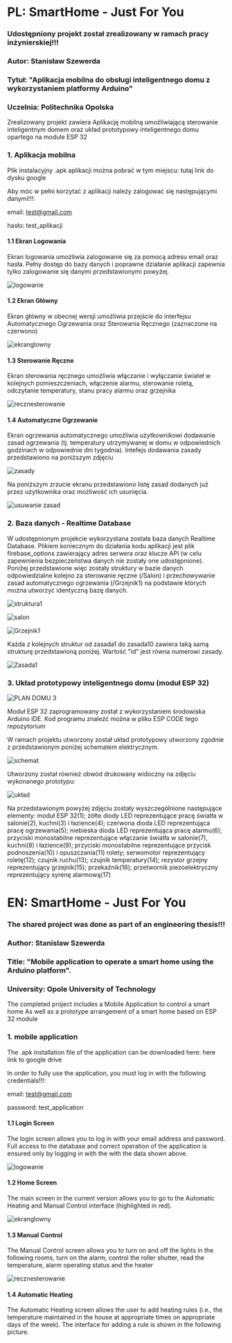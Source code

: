 # PL: SmartHome - Just For You

### Udostępniony projekt został zrealizowany w ramach pracy inżynierskiej!!! 
### Autor: Stanisław Szewerda
### Tytuł: "Aplikacja mobilna do obsługi inteligentnego domu z wykorzystaniem platformy Arduino"
### Uczelnia: Politechnika Opolska

Zrealizowany projekt zawiera Aplikację mobilną umożliwiającą sterowanie inteligentnym domem 
oraz układ prototypowy inteligentnego domu opartego na module ESP 32

### 1. Aplikacja mobilna

Plik instalacyjny .apk aplikacji można pobrać w tym miejscu: tutaj link do dysku google

Aby móc w pełni korzytać z aplikacji należy zalogować się następującymi danymi!!!:

email: test@gmail.com 

hasło: test_aplikacji

#### 1.1 Ekran Logowania
Ekran logowania umożliwia zalogowanie się za pomocą adresu email oraz hasła. 
Pełny dostęp do bazy danych i poprawne działanie aplikacji zapewnia tylko zalogowanie się 
danymi przedstawionymi powyżej.

![logowanie](https://github.com/stanislawszewerda/SmartHome---Just-For-You/assets/111526111/7a28fe77-9eaf-41c2-9211-8c31973a8945)

#### 1.2 Ekran Główny
Ekran główny w obecnej wersji umożliwia przejście do interfejsu Automatycznego Ogrzewania oraz Sterowania Ręcznego (zaznaczone na czerwono)

![ekranglowny](https://github.com/stanislawszewerda/SmartHome---Just-For-You/assets/111526111/870468eb-b494-4118-8a0a-d01fa9040f43)

#### 1.3 Sterowanie Ręczne
Ekran sterowania ręcznego umożliwia włączanie i wyłączanie świateł w kolejnych pomieszczeniach, włączenie alarmu, sterowanie roletą, odczytanie temperatury, stanu pracy alarmu oraz grzejnika

![recznesterowanie](https://github.com/stanislawszewerda/SmartHome---Just-For-You/assets/111526111/608ba090-f017-4663-8d9d-73a8bb542208)

#### 1.4 Automatyczne Ogrzewanie
Ekran ogrzewania automatycznego umożliwia użytkownikowi dodawanie zasad ogrzewania (tj. temperatury utrzymywanej w domu w odpowiednich godzinach w odpowiednie dni tygodnia). Intefejs dodawania zasady przedstawiono na poniższym zdjęciu

![zasady](https://github.com/stanislawszewerda/SmartHome---Just-For-You/assets/111526111/1b1c4076-c213-4032-b7f9-3ecc0116c954)

Na poniższym zrzucie ekranu przedstawiono listę zasad dodanych już przez użytkownika oraz możliwość ich usunięcia.

![usuwanie zasad](https://github.com/stanislawszewerda/SmartHome---Just-For-You/assets/111526111/e8bf4800-5c4d-46f1-b262-dd0e900a7ba8)


### 2. Baza danych - Realtime Database
W udostępnionym projekcie wykorzystana została baza danych Realtime Database. Plikiem koniecznym do działania kodu aplikacji jest plik firebase_options zawierający adres serwera oraz klucze API (w celu zapewnienia bezpieczeństwa danych nie zostały one udostępnione). Poniżej przedstawione więc zostały struktury w bazie danych odpowiedzialne kolejno za sterowanie ręczne (/Salon) i przechowywanie zasad automatycznego ogrzewania (/Grzejnik1) na podstawie których można utworzyć identyczną bazę danych.

![struktura1](https://github.com/stanislawszewerda/SmartHome---Just-For-You/assets/111526111/b3e29ae2-05d7-4702-9b28-3a97ef80305e)

![salon](https://github.com/stanislawszewerda/SmartHome---Just-For-You/assets/111526111/5acdf1b7-0822-48b0-bbb2-f0fed07570db)

![Grzejnik1](https://github.com/stanislawszewerda/SmartHome---Just-For-You/assets/111526111/60945b42-36d0-4e59-abe4-67bd02505b29)

Każda z kolejnych struktur od zasada1 do zasada10 zawiera taką samą strukturę przedstawioną poniżej. Wartość "id" jest równa numerowi zasady.

![Zasada1](https://github.com/stanislawszewerda/SmartHome---Just-For-You/assets/111526111/92162234-e442-4cec-bee1-3e85dd7c3de3)

### 3. Układ prototypowy inteligentnego domu (moduł ESP 32)

![PLAN DOMU 3](https://github.com/stanislawszewerda/SmartHome---Just-For-You/assets/111526111/4b5b0bfd-417d-42e6-b296-5ab6871f830b)

Moduł ESP 32 zaprogramowany został z wykorzystaniem środowiska Arduino IDE. 
Kod programu znaleźć można w pliku ESP CODE tego repozytorium

W ramach projektu utworzony został układ prototypowy utworzony zgodnie z przedstawionym poniżej schematem elektrycznym. 

![schemat](https://github.com/stanislawszewerda/SmartHome---Just-For-You/assets/111526111/a7486260-c403-45fb-b270-52406d0d755c)

Utworzony został również obwód drukowany widoczny na zdjęciu wykonanego prototypu:

![układ](https://github.com/stanislawszewerda/SmartHome---Just-For-You/assets/111526111/606ad94b-b42d-4f86-a211-df2f2bb9ccfc)

Na przedstawionym powyżej zdjęciu zostały wyszczególnione następujące elementy: moduł ESP 32(1); żółte diody LED reprezentujące pracę światła w salonie(2), kuchni(3) i łazience(4); czerwona dioda LED reprezentująca pracę ogrzewania(5); niebieska dioda LED reprezentująca pracę alarmu(6); przyciski monostabilne reprezentujące włączanie światła w salonie(7), kuchni(8) i łazience(9); przyciski monostabilne reprezentujące przycisk podnoszenia(10) i opuszczania(11) rolety; serwomotor reprezentujący roletę(12); czujnik ruchu(13); czujnik temperatury(14); rezystor grzejny reprezentujący grzejnik(15); przekaźnik(16); przetwornik piezoelektryczny reprezentujący syrenę alarmową(17)


# EN: SmartHome - Just For You

### The shared project was done as part of an engineering thesis!!! 
### Author: Stanislaw Szewerda
### Title: "Mobile application to operate a smart home using the Arduino platform".
### University: Opole University of Technology

The completed project includes a Mobile Application to control a smart home 
As well as a prototype arrangement of a smart home based on ESP 32 module

### 1. mobile application

The .apk installation file of the application can be downloaded here: here link to google drive

In order to fully use the application, you must log in with the following credentials!!!:

email: test@gmail.com 

password: test_application

#### 1.1 Login Screen
The login screen allows you to log in with your email address and password. 
Full access to the database and correct operation of the application is ensured only by logging in with the 
with the data shown above.

![logowanie](https://github.com/stanislawszewerda/SmartHome---Just-For-You/assets/111526111/7a28fe77-9eaf-41c2-9211-8c31973a8945)

#### 1.2 Home Screen
The main screen in the current version allows you to go to the Automatic Heating and Manual Control interface (highlighted in red).

![ekranglowny](https://github.com/stanislawszewerda/SmartHome---Just-For-You/assets/111526111/870468eb-b494-4118-8a0a-d01fa9040f43)

#### 1.3 Manual Control
The Manual Control screen allows you to turn on and off the lights in the following rooms, turn on the alarm, control the roller shutter, read the temperature, alarm operating status and the heater

![recznesterowanie](https://github.com/stanislawszewerda/SmartHome---Just-For-You/assets/111526111/608ba090-f017-4663-8d9d-73a8bb542208)

#### 1.4 Automatic Heating
The Automatic Heating screen allows the user to add heating rules (i.e., the temperature maintained in the house at appropriate times on appropriate days of the week). The interface for adding a rule is shown in the following picture.



